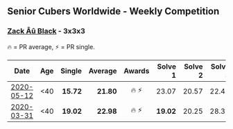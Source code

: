 ## Senior Cubers Worldwide - Weekly Competition
### [Zack Âû Black](../zack_au_black.md) - 3x3x3

🔥 = PR average, ⚡ = PR single.

| Date | Age | Single | Average | Awards | Solve 1 | Solve 2 | Solve 3 | Solve 4 | Solve 5 | Video |
| :--: | :--: | --: | --: | :--: | --: | --: | --: | --: | --: | :-- |
| [2020-05-12](../../results/333/2020-05-12.md) | <40 | **15.72** | **21.80** | 🔥 ⚡ | 23.07 | 20.57 | 22.42 | **15.72** | 22.41 | [Link](https://www.facebook.com/events/546188069600739/permalink/550348159184730/) |
| [2020-03-31](../../results/333/2020-03-31.md) | <40 | **19.02** | **22.98** | 🔥 ⚡ | **19.02** | 20.25 | 28.36 | 21.68 | 27.02 | [Link](https://www.facebook.com/events/207898257161923/permalink/211697660115316/) |


<!-- Global site tag (gtag.js) - Google Analytics -->
<script async src="https://www.googletagmanager.com/gtag/js?id=UA-86348435-3"></script>
<script>window.dataLayer = window.dataLayer || []; function gtag() {dataLayer.push(arguments);} gtag('js', new Date()); gtag('config', 'UA-86348435-3');</script>
